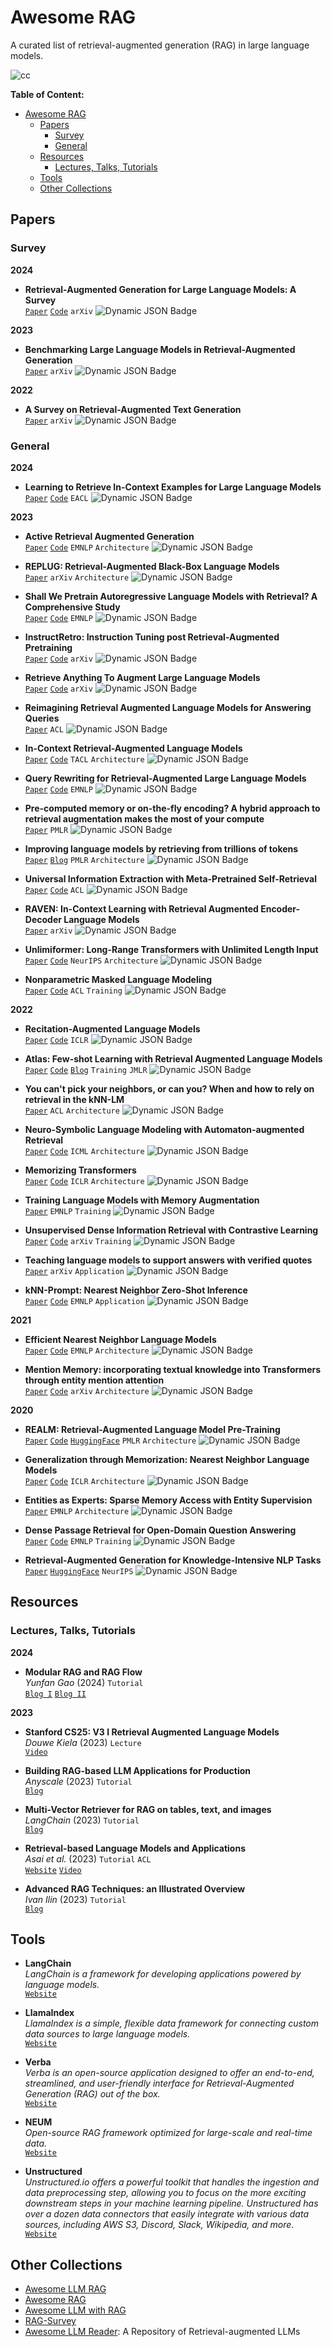 # Awesome RAG
A curated list of retrieval-augmented generation (RAG) in large language models.


![cc](https://github.com/coree/awesome-rag/assets/5042747/de9c3103-3959-4942-9a52-02156c4bf3a4)



**Table of Content:**
- [Awesome RAG](#awesome-rag)
  - [Papers](#papers)
    - [Survey](#survey)
    - [General](#general)
  - [Resources](#resources)
    - [Lectures, Talks, Tutorials](#lectures-talks-tutorials)
  - [Tools](#tools)
  - [Other Collections](#other-collections)

## Papers

<!-- Paper Template
- **Title**  
  [`Paper`](Link) [`Code`](Link) [`Blog`](Link) `[Tag]` ![Dynamic JSON Badge](https://img.shields.io/badge/dynamic/json?url=https%3A%2F%2Fapi.semanticscholar.org%2Fgraph%2Fv1%2Fpaper%2F[SEMANTIC_SCHOLAR_PAPER_ID]%3Ffields%3DcitationCount&query=%24.citationCount&label=citation)   
-->

<!-- Citation Count Badge
![Dynamic JSON Badge](https://img.shields.io/badge/dynamic/json?url=https%3A%2F%2Fapi.semanticscholar.org%2Fgraph%2Fv1%2Fpaper%2F[SEMANTIC_SCHOLAR_PAPER_ID]%3Ffields%3DcitationCount&query=%24.citationCount&label=citation)
-->
### Survey

**2024**

- **Retrieval-Augmented Generation for Large Language Models: A Survey**  
[`Paper`](https://arxiv.org/pdf/2312.10997.pdf)  [`Code`](https://github.com/Tongji-KGLLM/RAG-Survey) `arXiv` ![Dynamic JSON Badge](https://img.shields.io/badge/dynamic/json?url=https%3A%2F%2Fapi.semanticscholar.org%2Fgraph%2Fv1%2Fpaper%2F46f9f7b8f88f72e12cbdb21e3311f995eb6e65c5%3Ffields%3DcitationCount&query=%24.citationCount&label=citation)

**2023**

- **Benchmarking Large Language Models in Retrieval-Augmented Generation**  
[`Paper`](https://arxiv.org/abs/2309.01431) `arXiv` ![Dynamic JSON Badge](https://img.shields.io/badge/dynamic/json?url=https%3A%2F%2Fapi.semanticscholar.org%2Fgraph%2Fv1%2Fpaper%2F28e2ecb4183ebc0eec504b12dddc677f8aef8745%3Ffields%3DcitationCount&query=%24.citationCount&label=citation)

**2022**

- **A Survey on Retrieval-Augmented Text Generation**  
[`Paper`](https://arxiv.org/abs/2202.01110) `arXiv` ![Dynamic JSON Badge](https://img.shields.io/badge/dynamic/json?url=https%3A%2F%2Fapi.semanticscholar.org%2Fgraph%2Fv1%2Fpaper%2Fe6770e3f5e74210c6863aaeed527ac4c1da419d7%3Ffields%3DcitationCount&query=%24.citationCount&label=citation)

### General

**2024**

- **Learning to Retrieve In-Context Examples for Large Language Models**  
[`Paper`](https://arxiv.org/abs/2307.07164) [`Code`](https://github.com/microsoft/LMOps/tree/main/llm_retriever) `EACL` ![Dynamic JSON Badge](https://img.shields.io/badge/dynamic/json?url=https%3A%2F%2Fapi.semanticscholar.org%2Fgraph%2Fv1%2Fpaper%2Fae22f7c57916562e2729a1a7f34298e4220b77a7%3Ffields%3DcitationCount&query=%24.citationCount&label=citation)

**2023**
- **Active Retrieval Augmented Generation**  
[`Paper`](https://arxiv.org/abs/2305.06983) [`Code`](https://github.com/jzbjyb/FLARE) `EMNLP` `Architecture` ![Dynamic JSON Badge](https://img.shields.io/badge/dynamic/json?url=https%3A%2F%2Fapi.semanticscholar.org%2Fgraph%2Fv1%2Fpaper%2F88884b8806262a4095036041e3567d450dba39f7%3Ffields%3DcitationCount&query=%24.citationCount&label=citation)

- **REPLUG: Retrieval-Augmented Black-Box Language Models**  
[`Paper`](https://arxiv.org/abs/2301.12652) `arXiv` `Architecture` ![Dynamic JSON Badge](https://img.shields.io/badge/dynamic/json?url=https%3A%2F%2Fapi.semanticscholar.org%2Fgraph%2Fv1%2Fpaper%2F07b14c24833400b79978b0a5f084803337e30a15%3Ffields%3DcitationCount&query=%24.citationCount&label=citation)

- **Shall We Pretrain Autoregressive Language Models with Retrieval? A Comprehensive Study**  
[`Paper`](https://arxiv.org/abs/2304.06762) [`Code`](https://github.com/NVIDIA/Megatron-LM/tree/InstructRetro/tools/retro) `EMNLP` ![Dynamic JSON Badge](https://img.shields.io/badge/dynamic/json?url=https%3A%2F%2Fapi.semanticscholar.org%2Fgraph%2Fv1%2Fpaper%2Fb63e97330154acece935ffa6901e3f36518e5703%3Ffields%3DcitationCount&query=%24.citationCount&label=citation)

- **InstructRetro: Instruction Tuning post Retrieval-Augmented Pretraining**  
[`Paper`](https://arxiv.org/abs/2310.07713) [`Code`](https://github.com/NVIDIA/Megatron-LM/tree/InstructRetro/tools/retro) `arXiv` ![Dynamic JSON Badge](https://img.shields.io/badge/dynamic/json?url=https%3A%2F%2Fapi.semanticscholar.org%2Fgraph%2Fv1%2Fpaper%2F675c87c9fed17b6dc1d9734606e12c9d0c46c573%3Ffields%3DcitationCount&query=%24.citationCount&label=citation)

- **Retrieve Anything To Augment Large Language Models**  
[`Paper`](https://arxiv.org/abs/2310.07554) [`Code`](https://github.com/FlagOpen/FlagEmbedding) `arXiv` ![Dynamic JSON Badge](https://img.shields.io/badge/dynamic/json?url=https%3A%2F%2Fapi.semanticscholar.org%2Fgraph%2Fv1%2Fpaper%2F232e07b0ef0148c5325fda96eb9057c7a6db2ec2%3Ffields%3DcitationCount&query=%24.citationCount&label=citation)

- **Reimagining Retrieval Augmented Language Models for Answering Queries**  
[`Paper`](https://arxiv.org/abs/2306.01061)  `ACL` ![Dynamic JSON Badge](https://img.shields.io/badge/dynamic/json?url=https%3A%2F%2Fapi.semanticscholar.org%2Fgraph%2Fv1%2Fpaper%2Fc398de8d4a18ec49b8f2eaaf3b0473186b99e1e1%3Ffields%3DcitationCount&query=%24.citationCount&label=citation)

- **In-Context Retrieval-Augmented Language Models**   
[`Paper`](https://arxiv.org/abs/2302.00083) [`Code`](https://github.com/AI21Labs/in-context-ralm) `TACL`  `Architecture` ![Dynamic JSON Badge](https://img.shields.io/badge/dynamic/json?url=https%3A%2F%2Fapi.semanticscholar.org%2Fgraph%2Fv1%2Fpaper%2F465471bb5bf1a945549d6291c2d23367966b4957%3Ffields%3DcitationCount&query=%24.citationCount&label=citation)

- **Query Rewriting for Retrieval-Augmented Large Language Models**  
[`Paper`](https://arxiv.org/abs/2305.14283) [`Code`](https://github.com/xbmxb/RAG-query-rewriting) `EMNLP` ![Dynamic JSON Badge](https://img.shields.io/badge/dynamic/json?url=https%3A%2F%2Fapi.semanticscholar.org%2Fgraph%2Fv1%2Fpaper%2Ff743287be3ced6757de7ecb26d03815b22cd737b%3Ffields%3DcitationCount&query=%24.citationCount&label=citation)

- **Pre-computed memory or on-the-fly encoding? A hybrid approach to retrieval augmentation makes the most of your compute**  
[`Paper`](https://arxiv.org/abs/2301.10448)  `PMLR` ![Dynamic JSON Badge](https://img.shields.io/badge/dynamic/json?url=https%3A%2F%2Fapi.semanticscholar.org%2Fgraph%2Fv1%2Fpaper%2F5db8c4cc8742f410d6c40a3f23eeb4739d10d0fe%3Ffields%3DcitationCount&query=%24.citationCount&label=citation)

- **Improving language models by retrieving from trillions of tokens**   
[`Paper`](https://arxiv.org/abs/2112.04426) [`Blog`](https://deepmind.google/discover/blog/improving-language-models-by-retrieving-from-trillions-of-tokens/) `PMLR` `Architecture` ![Dynamic JSON Badge](https://img.shields.io/badge/dynamic/json?url=https%3A%2F%2Fapi.semanticscholar.org%2Fgraph%2Fv1%2Fpaper%2F002c256d30d6be4b23d365a8de8ae0e67e4c9641%3Ffields%3DcitationCount&query=%24.citationCount&label=citation)

- **Universal Information Extraction with Meta-Pretrained Self-Retrieval**   
[`Paper`](https://aclanthology.org/2023.findings-acl.251/) [`Code`](https://github.com/AlibabaResearch/DAMO-ConvAI/tree/main/metaretriever) `ACL` ![Dynamic JSON Badge](https://img.shields.io/badge/dynamic/json?url=https%3A%2F%2Fapi.semanticscholar.org%2Fgraph%2Fv1%2Fpaper%2Fac902460f17c3dedf40241917a86f48c4e30dd30%3Ffields%3DcitationCount&query=%24.citationCount&label=citation)

- **RAVEN: In-Context Learning with Retrieval Augmented Encoder-Decoder Language Models**  
[`Paper`](https://arxiv.org/abs/2308.07922) `arXiv` ![Dynamic JSON Badge](https://img.shields.io/badge/dynamic/json?url=https%3A%2F%2Fapi.semanticscholar.org%2Fgraph%2Fv1%2Fpaper%2F76c8e90dfd0f1e78e6a94d702a5b14b3e7206003%3Ffields%3DcitationCount&query=%24.citationCount&label=citation)

- **Unlimiformer: Long-Range Transformers with Unlimited Length Input**  
[`Paper`](https://arxiv.org/abs/2305.01625) [`Code`](https://github.com/abertsch72/unlimiformer) `NeurIPS` `Architecture` ![Dynamic JSON Badge](https://img.shields.io/badge/dynamic/json?url=https%3A%2F%2Fapi.semanticscholar.org%2Fgraph%2Fv1%2Fpaper%2Fdbc368bc8b49347dd27679894524fa62f88492c9%3Ffields%3DcitationCount&query=%24.citationCount&label=citation)

- **Nonparametric Masked Language Modeling**  
[`Paper`](https://arxiv.org/abs/2212.01349) [`Code`](https://github.com/facebookresearch/NPM) `ACL` `Training` ![Dynamic JSON Badge](https://img.shields.io/badge/dynamic/json?url=https%3A%2F%2Fapi.semanticscholar.org%2Fgraph%2Fv1%2Fpaper%2F9492ee1435e183cb62b65d8d7f39be0dfd17377a%3Ffields%3DcitationCount&query=%24.citationCount&label=citation)

**2022**

- **Recitation-Augmented Language Models**  
[`Paper`](https://arxiv.org/abs/2210.01296) [`Code`](https://github.com/Edward-Sun/RECITE) `ICLR` ![Dynamic JSON Badge](https://img.shields.io/badge/dynamic/json?url=https%3A%2F%2Fapi.semanticscholar.org%2Fgraph%2Fv1%2Fpaper%2Fed99a2572fb5f4240aa6068e3bf274832e831306%3Ffields%3DcitationCount&query=%24.citationCount&label=citation)

- **Atlas: Few-shot Learning with Retrieval Augmented Language Models**  
[`Paper`](https://arxiv.org/abs/2208.03299) [`Code`](https://github.com/facebookresearch/atlas) [`Blog`](https://research.facebook.com/blog/2023/1/atlas-few-shot-learning-with-retrieval-augmented-language-models/) `Training` `JMLR` ![Dynamic JSON Badge](https://img.shields.io/badge/dynamic/json?url=https%3A%2F%2Fapi.semanticscholar.org%2Fgraph%2Fv1%2Fpaper%2F398e4061dde8f5c80606869cebfa2031de7b5b74%3Ffields%3DcitationCount&query=%24.citationCount&label=citation)

- **You can't pick your neighbors, or can you? When and how to rely on retrieval in the kNN-LM**  
[`Paper`](https://arxiv.org/abs/2210.15859) `ACL` `Architecture` ![Dynamic JSON Badge](https://img.shields.io/badge/dynamic/json?url=https%3A%2F%2Fapi.semanticscholar.org%2Fgraph%2Fv1%2Fpaper%2Fe832d22ca901346f50e8367afb99bd2bf6e29421%3Ffields%3DcitationCount&query=%24.citationCount&label=citation)

- **Neuro-Symbolic Language Modeling with Automaton-augmented Retrieval**  
[`Paper`](https://arxiv.org/abs/2201.12431) [`Code`](https://github.com/neulab/retomaton) `ICML` `Architecture` ![Dynamic JSON Badge](https://img.shields.io/badge/dynamic/json?url=https%3A%2F%2Fapi.semanticscholar.org%2Fgraph%2Fv1%2Fpaper%2Ff92535edac9d1c735feabdb4d94c1157f12d899c%3Ffields%3DcitationCount&query=%24.citationCount&label=citation)

- **Memorizing Transformers**  
[`Paper`](https://arxiv.org/abs/2203.08913) [`Code`](https://github.com/princeton-nlp/TRIME) `ICLR` `Architecture` ![Dynamic JSON Badge](https://img.shields.io/badge/dynamic/json?url=https%3A%2F%2Fapi.semanticscholar.org%2Fgraph%2Fv1%2Fpaper%2F0e802c0739771acf70e60d59c2df51cd7e8c50c0%3Ffields%3DcitationCount&query=%24.citationCount&label=citation)

- **Training Language Models with Memory Augmentation**  
[`Paper`](https://arxiv.org/abs/2205.12674) `EMNLP` `Training` ![Dynamic JSON Badge](https://img.shields.io/badge/dynamic/json?url=https%3A%2F%2Fapi.semanticscholar.org%2Fgraph%2Fv1%2Fpaper%2Fda1d6445b6b64ce9eb4587ba8abbdc490f648ec1%3Ffields%3DcitationCount&query=%24.citationCount&label=citation)

- **Unsupervised Dense Information Retrieval with Contrastive Learning**  
[`Paper`](https://arxiv.org/abs/2112.09118) [`Code`](https://github.com/facebookresearch/contriever) `arXiv` `Training` ![Dynamic JSON Badge](https://img.shields.io/badge/dynamic/json?url=https%3A%2F%2Fapi.semanticscholar.org%2Fgraph%2Fv1%2Fpaper%2F4f4a409f701f7552d45c46a5b0fea69dca6f8e84%3Ffields%3DcitationCount&query=%24.citationCount&label=citation)

- **Teaching language models to support answers with verified quotes**  
[`Paper`](https://arxiv.org/abs/2203.11147) `arXiv` `Application` ![Dynamic JSON Badge](https://img.shields.io/badge/dynamic/json?url=https%3A%2F%2Fapi.semanticscholar.org%2Fgraph%2Fv1%2Fpaper%2F8666f9f379389a5dff31e72fb0f992a37763ba41%3Ffields%3DcitationCount&query=%24.citationCount&label=citation)

- **kNN-Prompt: Nearest Neighbor Zero-Shot Inference**  
[`Paper`](https://arxiv.org/abs/2205.13792) [`Code`](https://github.com/swj0419/kNN_prompt) `EMNLP` `Application` ![Dynamic JSON Badge](https://img.shields.io/badge/dynamic/json?url=https%3A%2F%2Fapi.semanticscholar.org%2Fgraph%2Fv1%2Fpaper%2F563a851106623b9f112d0e2a290d3950a871079c%3Ffields%3DcitationCount&query=%24.citationCount&label=citation)

**2021**
- **Efficient Nearest Neighbor Language Models**  
[`Paper`](https://arxiv.org/abs/2109.04212) [`Code`](https://github.com/jxhe/efficient-knnlm) `EMNLP` `Architecture` ![Dynamic JSON Badge](https://img.shields.io/badge/dynamic/json?url=https%3A%2F%2Fapi.semanticscholar.org%2Fgraph%2Fv1%2Fpaper%2F0c47eb31b2dd76d8dc986173a1d3f00da1c9c74d%3Ffields%3DcitationCount&query=%24.citationCount&label=citation)

- **Mention Memory: incorporating textual knowledge into Transformers through entity mention attention**  
[`Paper`](https://arxiv.org/abs/2110.06176) [`Code`](https://github.com/google-research/language/tree/master/language/mentionmemory) `arXiv` `Architecture` ![Dynamic JSON Badge](https://img.shields.io/badge/dynamic/json?url=https%3A%2F%2Fapi.semanticscholar.org%2Fgraph%2Fv1%2Fpaper%2F7b7416c90e8d3fc9ad5c9fb3923a638f69294ed7%3Ffields%3DcitationCount&query=%24.citationCount&label=citation)

**2020**

- **REALM: Retrieval-Augmented Language Model Pre-Training**  
[`Paper`](https://arxiv.org/abs/2002.08909) [`Code`](https://github.com/google-research/language/blob/master/language/realm/README.md) [`HuggingFace`](https://huggingface.co/docs/transformers/model_doc/realm) `PMLR` `Architecture` ![Dynamic JSON Badge](https://img.shields.io/badge/dynamic/json?url=https%3A%2F%2Fapi.semanticscholar.org%2Fgraph%2Fv1%2Fpaper%2F832fff14d2ed50eb7969c4c4b976c35776548f56%3Ffields%3DcitationCount&query=%24.citationCount&label=citation)

- **Generalization through Memorization: Nearest Neighbor Language Models**  
[`Paper`](https://arxiv.org/abs/1911.00172) [`Code`](https://github.com/urvashik/knnlm) `ICLR` `Architecture` ![Dynamic JSON Badge](https://img.shields.io/badge/dynamic/json?url=https%3A%2F%2Fapi.semanticscholar.org%2Fgraph%2Fv1%2Fpaper%2F7be8c119dbe065c52125ee7716601751f3116844%3Ffields%3DcitationCount&query=%24.citationCount&label=citation)

- **Entities as Experts: Sparse Memory Access with Entity Supervision**  
[`Paper`](https://arxiv.org/abs/2004.07202) `EMNLP`  `Architecture` ![Dynamic JSON Badge](https://img.shields.io/badge/dynamic/json?url=https%3A%2F%2Fapi.semanticscholar.org%2Fgraph%2Fv1%2Fpaper%2F016368185723d0ec99aafa4b5927300590d0647f%3Ffields%3DcitationCount&query=%24.citationCount&label=citation)

- **Dense Passage Retrieval for Open-Domain Question Answering**  
[`Paper`](https://arxiv.org/abs/2004.04906) [`Code`](https://github.com/facebookresearch/DPR) `EMNLP` `Training` ![Dynamic JSON Badge](https://img.shields.io/badge/dynamic/json?url=https%3A%2F%2Fapi.semanticscholar.org%2Fgraph%2Fv1%2Fpaper%2Fb26f2037f769d5ffc5f7bdcec2de8da28ec14bee%3Ffields%3DcitationCount&query=%24.citationCount&label=citation)

- **Retrieval-Augmented Generation for Knowledge-Intensive NLP Tasks**  
[`Paper`](https://arxiv.org/abs/2005.11401) [`HuggingFace`](https://huggingface.co/facebook/rag-token-nq) `NeurIPS` ![Dynamic JSON Badge](https://img.shields.io/badge/dynamic/json?url=https%3A%2F%2Fapi.semanticscholar.org%2Fgraph%2Fv1%2Fpaper%2F58ed1fbaabe027345f7bb3a6312d41c5aac63e22%3Ffields%3DcitationCount&query=%24.citationCount&label=citation)
## Resources

### Lectures, Talks, Tutorials

**2024**

- **Modular RAG and RAG Flow**  
    *Yunfan Gao* (2024) `Tutorial`  
    [`Blog I`](https://medium.com/@yufan1602/modular-rag-and-rag-flow-part-%E2%85%B0-e69b32dc13a3)
    [`Blog II`](https://medium.com/@yufan1602/modular-rag-and-rag-flow-part-ii-77b62bf8a5d3)


**2023**

- **Stanford CS25: V3 I Retrieval Augmented Language Models**  
  *Douwe Kiela* (2023) `Lecture`  
  [`Video`](https://www.youtube.com/watch?v=mE7IDf2SmJg&ab_channel=StanfordOnline)

- **Building RAG-based LLM Applications for Production**  
  *Anyscale* (2023) `Tutorial`  
  [`Blog`](https://www.anyscale.com/blog/a-comprehensive-guide-for-building-rag-based-llm-applications-part-1)

- **Multi-Vector Retriever for RAG on tables, text, and images**  
  *LangChain* (2023) `Tutorial`  
  [`Blog`](https://blog.langchain.dev/semi-structured-multi-modal-rag)

- **Retrieval-based Language Models and Applications**  
  *Asai et al.* (2023) `Tutorial`  `ACL`  
  [`Website`](https://acl2023-retrieval-lm.github.io/) [`Video`](https://us06web.zoom.us/rec/play/6fqU9YDLoFtWqpk8w8I7oFrszHKW6JkbPVGgHsdPBxa69ecgCxbmfP33asLU3DJ74q5BXqDGR2ycOTFk.93teqylfi_uiViNK?canPlayFromShare=true&from=share_recording_detail&continueMode=true&componentName=rec-play&originRequestUrl=https%3A%2F%2Fus06web.zoom.us%2Frec%2Fshare%2FNrYheXPtE5zOlbogmdBg653RIu7RBO1uAsYH2CZt_hacD1jOHksRahGlERHc_Ybs.KGX1cRVtJBQtJf0o)

- **Advanced RAG Techniques: an Illustrated Overview**  
  *Ivan Ilin* (2023) `Tutorial`   
  [`Blog`](https://towardsai.net/p/machine-learning/advanced-rag-techniques-an-illustrated-overview)

  
## Tools

<!-- Tool Template
- **Name**  
  *Description*  
  [`Website`](Link)
-->

- **LangChain**  
  *LangChain is a framework for developing applications powered by language models.*  
  [`Website`](https://www.langchain.com/)

- **LlamaIndex**  
  *LlamaIndex is a simple, flexible data framework for connecting custom data sources to large language models.*  
  [`Website`](https://www.llamaindex.ai/)

- **Verba**  
  *Verba is an open-source application designed to offer an end-to-end, streamlined, and user-friendly interface for Retrieval-Augmented Generation (RAG) out of the box.*  
  [`Website`](https://verba.weaviate.io/)

- **NEUM**  
  *Open-source RAG framework optimized for large-scale and real-time data.*  
  [`Website`](https://www.neum.ai/)

- **Unstructured**  
  *Unstructured.io offers a powerful toolkit that handles the ingestion and data preprocessing step, allowing you to focus on the more exciting downstream steps in your machine learning pipeline. Unstructured has over a dozen data connectors that easily integrate with various data sources, including AWS S3, Discord, Slack, Wikipedia, and more.*  
  [`Website`](https://unstructured.io/)

## Other Collections

- [Awesome LLM RAG](https://github.com/jxzhangjhu/Awesome-LLM-RAG)
- [Awesome RAG](https://github.com/frutik/Awesome-RAG)
- [Awesome LLM with RAG](https://github.com/HKUST-AI-Lab/Awesome-LLM-with-RAG)
- [RAG-Survey](https://github.com/Tongji-KGLLM/RAG-Survey)
- [Awesome LLM Reader](https://github.com/HITsz-TMG/awesome-llm-reader): A Repository of Retrieval-augmented LLMs

